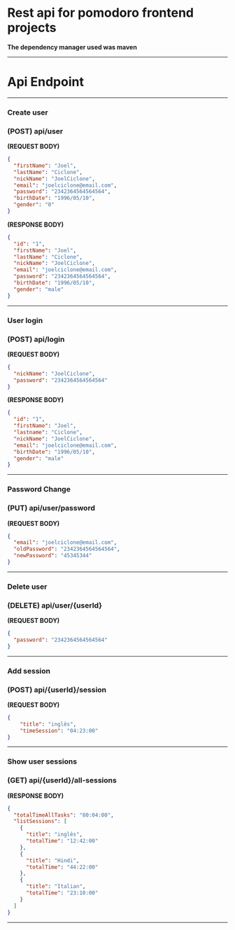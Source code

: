 # Rest api for pomodoro frontend projects
**The dependency manager used was maven**

---

# Api Endpoint

---

### **Create user**
### **(POST) api/user**

**(REQUEST BODY)**
````json
{
  "firstName": "Joel",
  "lastName": "Ciclone",
  "nickName": "JoelCiclone",
  "email": "joelciclone@email.com",
  "password": "2342364564564564",
  "birthDate": "1996/05/10",
  "gender": "0"
}
````

**(RESPONSE BODY)**
````json
{
  "id": "1",
  "firstName": "Joel",
  "lastName": "Ciclone",
  "nickName": "JoelCiclone",
  "email": "joelciclone@email.com",
  "password": "2342364564564564",
  "birthDate": "1996/05/10",
  "gender": "male"
}
````
---

### **User login**
### **(POST) api/login**

**(REQUEST BODY)**
```json
{
  "nickName": "JoelCiclone",
  "password": "2342364564564564"
}
```
**(RESPONSE BODY)**
```json
{
  "id": "1",
  "firstName": "Joel",
  "lastname": "Ciclone",
  "nickName": "JoelCiclone",
  "email": "joelciclone@email.com",
  "birthDate": "1996/05/10",
  "gender": "male"
}
```
---

### **Password Change**
### **(PUT) api/user/password**

**(REQUEST BODY)**
````json
{
  "email": "joelciclone@email.com",
  "oldPassword": "2342364564564564",
  "newPassword": "45345344"
}
````
---
### **Delete user**
### **(DELETE) api/user/{userId}**
**(REQUEST BODY)**
```json
{
  "password": "2342364564564564"
}
```

---

### **Add session**
### **(POST) api/{userId}/session**
**(REQUEST BODY)**

```json
{
	"title": "inglês",
	"timeSession": "04:23:00"
}
```
---

### **Show user sessions**
### **(GET) api/{userId}/all-sessions**
**(RESPONSE BODY)**
```json
{
  "totalTimeAllTasks": "80:04:00",
  "listSessions": [
    {
      "title": "inglês",
      "totalTime": "12:42:00"
    },
    {
      "title": "Hindi",
      "totalTime": "44:22:00"
    },
    {
      "title": "Italian",
      "totalTime": "23:10:00"
    }
  ]
}
```
---

